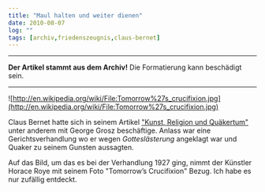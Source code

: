 ```yaml
---
title: "Maul halten und weiter dienen"
date: 2010-08-07
log: ""
tags: [archiv,friedenszeugnis,claus-bernet]
---
```

<hr><b>Der Artikel stammt aus dem Archiv!</b> Die Formatierung kann beschädigt sein.<hr>

![http://en.wikipedia.org/wiki/File:Tomorrow%27s_crucifixion.jpg](http://en.wikipedia.org/wiki/File:Tomorrow%27s_crucifixion.jpg)

Claus Bernet hatte sich in seinem Artikel <a href="http://www.the-independent-friend.de/?q=node/499">&quot;Kunst, Religion und Qu&auml;kertum&quot;</a> unter anderem mit George Grosz besch&auml;ftige. Anlass war eine Gerichtsverhandlung wo er wegen <i>Gottesl&auml;sterung</i> angeklagt war und Quaker zu seinem Gunsten aussagten. </p>
<!--break-->
<p>Auf das Bild, um das es bei der Verhandlung 1927 ging, nimmt der K&uuml;nstler Horace Roye mit seinem Foto &quot;Tomorrow&rsquo;s Crucifixion&quot; Bezug. Ich habe es nur zuf&auml;llig entdeckt.</p>
